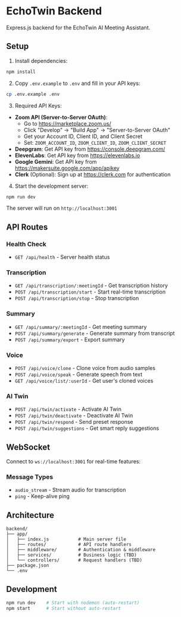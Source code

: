 # EchoTwin Backend

Express.js backend for the EchoTwin AI Meeting Assistant.

## Setup

1. Install dependencies:

```bash
npm install
```

2. Copy `.env.example` to `.env` and fill in your API keys:

```bash
cp .env.example .env
```

3. Required API Keys:

- **Zoom API (Server-to-Server OAuth)**:
  - Go to https://marketplace.zoom.us/
  - Click "Develop" → "Build App" → "Server-to-Server OAuth"
  - Get your Account ID, Client ID, and Client Secret
  - Set: `ZOOM_ACCOUNT_ID`, `ZOOM_CLIENT_ID`, `ZOOM_CLIENT_SECRET`
- **Deepgram**: Get API key from https://console.deepgram.com/
- **ElevenLabs**: Get API key from https://elevenlabs.io
- **Google Gemini**: Get API key from https://makersuite.google.com/app/apikey
- **Clerk** (Optional): Sign up at https://clerk.com for authentication

4. Start the development server:

```bash
npm run dev
```

The server will run on `http://localhost:3001`

## API Routes

### Health Check

- `GET /api/health` - Server health status

### Transcription

- `GET /api/transcription/:meetingId` - Get transcription history
- `POST /api/transcription/start` - Start real-time transcription
- `POST /api/transcription/stop` - Stop transcription

### Summary

- `GET /api/summary/:meetingId` - Get meeting summary
- `POST /api/summary/generate` - Generate summary from transcript
- `POST /api/summary/export` - Export summary

### Voice

- `POST /api/voice/clone` - Clone voice from audio samples
- `POST /api/voice/speak` - Generate speech from text
- `GET /api/voice/list/:userId` - Get user's cloned voices

### AI Twin

- `POST /api/twin/activate` - Activate AI Twin
- `POST /api/twin/deactivate` - Deactivate AI Twin
- `POST /api/twin/respond` - Send preset response
- `POST /api/twin/suggestions` - Get smart reply suggestions

## WebSocket

Connect to `ws://localhost:3001` for real-time features:

### Message Types

- `audio_stream` - Stream audio for transcription
- `ping` - Keep-alive ping

## Architecture

```
backend/
├── app/
│   ├── index.js           # Main server file
│   ├── routes/            # API route handlers
│   ├── middleware/        # Authentication & middleware
│   ├── services/          # Business logic (TBD)
│   └── controllers/       # Request handlers (TBD)
├── package.json
└── .env
```

## Development

```bash
npm run dev    # Start with nodemon (auto-restart)
npm start      # Start without auto-restart
```
